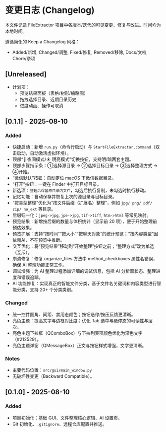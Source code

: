 # 变更日志 (Changelog)

本文件记录 FileExtractor 项目中各版本/迭代的可见变更、修复与改进。时间均为本地时间。

遵循简化的 Keep a Changelog 风格：
- Added/新增, Changed/调整, Fixed/修复, Removed/移除, Docs/文档, Chore/杂项

## [Unreleased]
- 计划项：
  - 预览结果面板（表格/树形/缩略图）
  - 拖拽选择目录、近期目录历史
  - 进度动画、操作可取消

## [0.1.1] - 2025-08-10
### Added
- 快捷启动：新增 `run.py`（命令行启动）与 `StartFileExtractor.command`（双击启动，自动激活虚拟环境）。
- 顶部“🌙 夜间模式/☀️ 明亮模式”切换按钮，支持明/暗两套主题。
- 顶部步骤指示条：①选择源目录 → ②选择目标目录 → ③选择整理方式 → ④开始。
- “微信默认”按钮：自动定位 macOS 下微信数据目录。
- “打开”按钮：一键在 Finder 中打开目标目录。
- 新选项：`整理后保留原目录内文件`，勾选后执行复制，未勾选时执行移动。
 - 记忆功能：自动保存并恢复上次的源目录与目标目录。
 - “按类型整理”优化为“按文件后缀（扩展名）整理”，例如 `jpg/ png/ pdf/ zip/ no_ext` 等目录。
 - 后缀归一化：`jpeg->jpg`, `jpe->jpg`, `tif->tiff`, `htm->html` 等常见映射。
 - 预览结果：新增按后缀的数量与体积统计（显示前 20 项），便于开始整理前预估效果。
 - 预览扩展：支持“按时间”“按大小”“按聊天对象”的统计预览；“按内容类型”因依赖AI，不在预览中推断。
 - 交互优化：将“预览结果”移动到“开始整理”按钮之前；“整理方式”改为单选（互斥）。
 - 崩溃修复：修复 organize_files 方法中 method_checkboxes 属性名错误，确保 AI 整理功能正常工作。
 - 调试增强：为 AI 整理过程添加详细的调试信息，包括 AI 分析器状态、整理进度和错误追踪。
 - AI 功能修复：实现真正的智能文件分类，基于文件名关键词和内容类型进行智能分类，支持 20+ 个分类类别。

### Changed
- 统一控件圆角、间距、禁用态颜色；按钮悬停/按压反馈更清晰。
- 亮色主题：提高文字与边框对比度；优化 Tab 选中与悬停态的可读性与层次。
- 亮色主题下拉框（QComboBox）与下拉列表项颜色优化为深色文字（#212529）。
- 亮色主题弹窗（QMessageBox）正文与按钮样式增强，文字更清晰。

### Notes
- 主要代码位置：`src/gui/main_window.py`
- 无破坏性变更（Backward Compatible）。

## [0.1.0] - 2025-08-10
### Added
- 项目初始化：基础 GUI、文件整理核心逻辑、AI 设置页。
- Git 初始化、`.gitignore`、远程仓库配置并推送。


